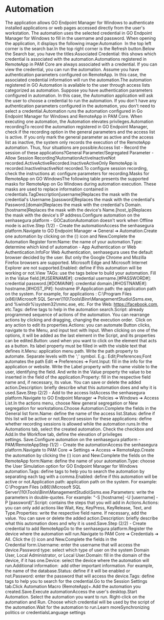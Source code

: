 # Automation 

The application allows GO Endpoint Manager for Windows to authenticate installed applications or web pages accessed directly from the user's workstation. The automation uses the selected credential in GO Endpoint Manager for Windows to fill in the username and password. When opening the application, it displays the following image:Automation  In the top left corner is the search bar.In the top right corner is the Refresh button.Below the Search bar, you have the titles:Associated Credential: this shows which credential is associated with the automation.Automations registered in RemoteApp in PAM Core are always associated with a credential. If you can view the credential, you can run the automation. Assume you have authentication parameters configured on RemoteApp. In this case, the associated credential information will run the automation.The automation registered in GO Automation is available to the user through access lists categorized as automation. Suppose you have authentication parameters configured in automation. In this case, the Automation application will ask the user to choose a credential to run the automation. If you don't have any authentication parameters configured in the automation, you don't need to select a credential.Automation runs the automation configured in Go Endpoint Manager for Windows and RemoteApp in PAM Core. When executing one automation, the Automation elevates privileges.Automation recordingTo record the automation registered in GO Endpoint Manager, check if the recording option in the general parameters and the access list is active. If you only mark the general parameter as active and the access list as inactive, the system only records the execution of the RemoteApp automation. Thus, four situations are possible:Access list - Record the session of these applications?General Parameter/Segregated Parameter - Allow Session Recording?AutomationActiveInactiveNot recorded.ActiveActiveRecorded.InactiveActiveOnly RemoteApp is recorded.InactiveInactiveNot recorded.To configure session recording, check the instructions at: configure parameters for recording.Masks for RemoteApp on GO WindowsThe following table presents the supported masks for RemoteApp on Go Windows during automation execution. These masks are used to replace information contained in credentials.TagDescription[username]Replaces the mask with the credential's Username.[password]Replaces the mask with the credential's Password.[domain]Replaces the mask with the credential's Domain.[hostname]Replaces the mask with the device's Name.[host_ip]Replaces the mask with the device's IP address.Configure automation on the senhasegura platform - GOCautionAutomation doesn't work when Offline mode is active.Step (1/2) - Create the automationAccess the senhasegura platform.Navigate to GO Endpoint Manager ➔ General ➔ Automation.Create one automation by clicking on the (⁝) icon and New.Complete the Automation Register form:Name: the name of your automation.Type: determine which kind of automation - App Authentication or Web Authentication.InfoFor Web Authentication, senhasegura uses the default browser decided by the user. But only the Google Chrome and Mozilla Firefox browsers are supported. Microsoft Edge and Microsoft Internet Explorer are not supported.Enabled: define if this automation will be working or not.View TAGs: use the tags below to build your automation. Fill in the Value field.[#USERNAME#]: credential username.[#PASSWORD#]: credential password.[#DOMAIN#]: credential domain.[#HOSTNAME#]: hostname.[#HOST_IP#]: hostname IP.Application path: the application path on the system. For example, for applications : C:\Program Files (x86)\Microsoft SQL Server\110\Tools\Binn\ManagementStudio\Ssms.exe, and %windir%\system32\mmc.exe, etc. For the Web: https://facebook.com, etc.Tags: define tags to help in the automation search.Script: already programmed sequence of actions of the automation. You can rearrange actions by clicking and dragging, changing the execution order.  Click on any action to edit its properties.Actions: you can automate Button clicks, navigate to the Menu, and input text with Input. When clicking on one of the options, it will be added as the last element in the Script, and its properties can be edited.Button: used when you want to click on the element that acts as a button. Its label property must be filled in with the visible text that defines it.Menu: application menu path. Write the path property to automate. Separate levels with the ';' symbol. E.g.: Edit;Preferences;Font automates the path Edit ➔ Preferences ➔ Font.Input: fill in the info for the application or website. Write the Label property with the name visible to the user, identifying the field. And write in the Value property the value to be inserted in the field of the application.Property: fill in the respective field name and, if necessary, its value. You can save or delete the added action.Description: briefly describe what this automation does and why it is used.Save.Step (2/2) - Add to the access listAccess the senhasegura platform.Navigate to GO Endpoint Manager ➔ Policies ➔ Windows ➔ Access List.In the actions menu, choose New general segregation or New segregation for workstations.Choose Automation.Complete the fields in the General list form.Name: define the name of the access list.Status: define if this list will be active or not.Record session for these applications: define whether recording sessions is allowed while the automation runs.In the Automations tab, select the created automation. Check the checkbox and Add.In the Workflow tab, define the elevation of privileges settings. Save.Configure automation on the senhasegura platform - PAM/RemoteAppStep (1/2) - Create the automationAccess the senhasegura platform.Navigate to PAM Core ➔ Settings ➔ Access ➔ RemoteApp.Create the automation by clicking the (⁝) icon and New.Complete the fields on the RemoteApp form:Name: define the name of your automation.Type: choose the User Simulation option for GO Endpoint Manager for Windows automation.Tags: define tags to help you to search the automation by separating each tag with a comma.Enabled: define if this automation will be active or not.Application path: application path on the system. For example: C:\Program Files (x86)\Microsoft SQL Server\110\Tools\Binn\ManagementStudio\Ssms.exe.Parameters: write the parameters in double-quotes. For example: "-S [hostname] -U [username] -P [password]".Script: contains the steps that you will add in Actions.Actions: you can only add actions like Wait, Key, KeyPress, KeyRelease, Text, and Type.Properties: write the respective field name. If necessary, add the value. You can save or delete the added action.Description: briefly describe what this automation does and why it is used.Save.Step (2/2) - Create credential to add RemoteAppGo to the senhasegura platform.Register the device where the automation will run.Navigate to PAM Core ➔ Credentials ➔ All. Click the (⁝) icon and New.Complete the fields in the Credential form.Username: enter the username that will access the device.Password type: select which type of user on the system Domain User, Local Administrator, or Local User.Domain: fill in the domain of the device, if it has one.Device: select the device where the automation will run.Additional information:  add other important information. For example, the name of the database.Status: define if it will be enabled or not.Password: enter the password that will access the device.Tags: define tags to help you to search for the credential.Go to the Session Settings tab.Click Automation Macro (RemoteApp)+.Add the automation you created.Save.Execute automationAccess the user's desktop.Start Automation. Select the automation you want to run. Right-click on the automation and Run. Choose which credential will be used by the script of the automation.Wait for the automation to run.Learn moreSynchronizing politics or credentialsLanguage settings